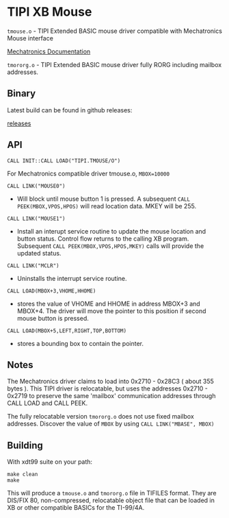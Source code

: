 # TIPI XB Mouse

`tmouse.o` - TIPI Extended BASIC mouse driver compatible with Mechatronics Mouse interface

[Mechatronics Documentation](http://ftp.whtech.com/datasheets%20and%20manuals/Hardware/Mechatronic/Mechatronic%20Mouse.pdf)

`tmororg.o` - TIPI Extended BASIC mouse driver fully RORG including mailbox addresses.

## Binary

Latest build can be found in github releases:

[releases](https://github.com/jedimatt42/tipi-xb-mouse/releases)

## API

`CALL INIT::CALL LOAD("TIPI.TMOUSE/O")`

For Mechatronics compatible driver tmouse.o, `MBOX=10000`


`CALL LINK("MOUSE0")`
- Will block until mouse button 1 is pressed. A subsequent `CALL PEEK(MBOX,VPOS,HPOS)` will read location data. MKEY will be 255.

`CALL LINK("MOUSE1")`
- Install an interupt service routine to update the mouse location and button status. Control flow returns to the calling XB program. Subsequent `CALL PEEK(MBOX,VPOS,HPOS,MKEY)` calls will provide the updated status.

`CALL LINK("MCLR")`
- Uninstalls the interrupt service routine.

`CALL LOAD(MBOX+3,VHOME,HHOME)`
- stores the value of VHOME and HHOME in address MBOX+3 and MBOX+4. The driver will move the pointer to this position if second mouse button is pressed.

`CALL LOAD(MBOX+5,LEFT,RIGHT,TOP,BOTTOM)`
- stores a bounding box to contain the pointer.

## Notes

The Mechatronics driver claims to load into 0x2710 - 0x28C3 ( about 355 bytes ). This TIPI driver is relocatable, but uses the addresses 0x2710 - 0x2719 to preserve the same 'mailbox' communication addresses through CALL LOAD and CALL PEEK.

The fully relocatable version `tmororg.o` does not use fixed mailbox addresses. Discover the value of `MBOX` by using `CALL LINK("MBASE", MBOX)`

## Building

With xdt99 suite on your path:

```
make clean
make
```

This will produce a `tmouse.o` and `tmororg.o` file in TIFILES format. They are DIS/FIX 80, non-compressed, relocatable object file that can be loaded in XB or other compatible BASICs for the TI-99/4A.
